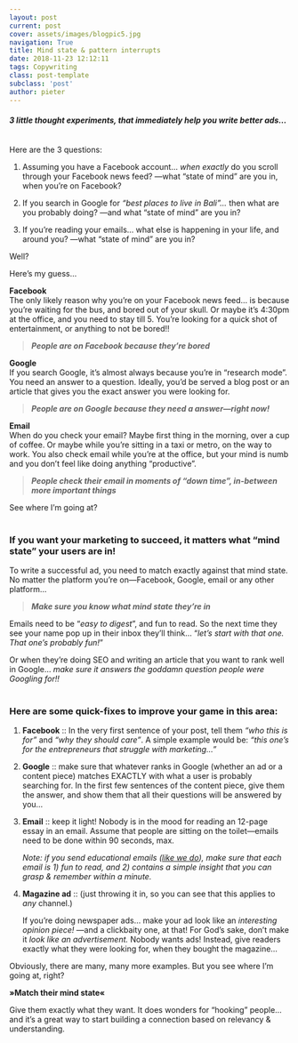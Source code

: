 ```yaml
---
layout: post
current: post
cover: assets/images/blogpic5.jpg
navigation: True
title: Mind state & pattern interrupts
date: 2018-11-23 12:12:11
tags: Copywriting
class: post-template
subclass: 'post'
author: pieter
---
```


#### *3 little thought experiments, that immediately help you write better ads…*
<br>
Here are the 3 questions:

1. Assuming you have a Facebook account… *when exactly* do you scroll through your Facebook news feed?  —what “state of mind” are you in, when you’re on Facebook?
  
2. If you search in Google for *“best places to live in Bali”…* then what are you probably doing?  —and what “state of mind” are you in?
  
3. If you’re reading your emails…  what else is happening in your life, and around you?  —what “state of mind” are you in?


Well?

Here’s my guess…

**Facebook**<br>
The only likely reason why you’re on your Facebook news feed… is because you’re waiting for the bus, and bored out of your skull. Or maybe it’s 4:30pm at the office, and you need to stay till 5. You’re looking for a quick shot of entertainment, or anything to not be bored!! 
<br>
<blockquote><i><b>People are on Facebook because they’re bored</b></i></blockquote>


**Google**<br>
If you search Google, it’s almost always because you’re in “research mode”. You need an answer to a question. Ideally, you’d be served a blog post or an article that gives you the exact answer you were looking for.
<br>
<blockquote><i><b>People are on Google because they need a answer—right now!</b></i></blockquote>


**Email**<br>
When do you check your email? Maybe first thing in the morning, over a cup of coffee. Or maybe while you’re sitting in a taxi or metro, on the way to work. You also check email while you’re at the office, but your mind is numb and you don’t feel like doing anything “productive”.
<br>
<blockquote><i><b>People check their email in moments of “down time”, in-between more important things</b></i></blockquote>


See where I’m going at?
<br><br>
### If you want your marketing to succeed, it matters what “mind state” your users are in!

To write a successful ad, you need to match exactly against that mind state. No matter the platform you’re on—Facebook, Google, email or any other platform… 
<br>
<blockquote><i><b>Make sure you know what mind state they’re in</b></i></blockquote>


Emails need to be “*easy to digest*”, and fun to read. So the next time they see your name pop up in their inbox they’ll think… “*let’s start with that one. That one’s probably fun!*”

Or when they’re doing SEO and writing an article that you want to rank well in Google… *make sure it answers the goddamn question people were Googling for!!*
<br>
<br>
### Here are some quick-fixes to improve your game in this area:


1. **Facebook**  ::  In the very first sentence of your post, tell them *“who this is for”* and *“why they should care”*. A simple example would be:  *“this one’s for the entrepreneurs that struggle with marketing…”*
  
2. **Google**  ::  make sure that whatever ranks in Google (whether an ad or a content piece) matches EXACTLY with what a user is probably searching for. In the first few sentences of the content piece, give them the answer, and show them that all their questions will be answered by you…
  
3. **Email**  ::  keep it light! Nobody is in the mood for reading an 12-page essay in an email. Assume that people are sitting on the toilet—emails need to be done within 90 seconds, max. 

	*Note: if you send educational emails (<a href="#join-the-course">like we do</a>), make sure that each email is 1) fun to read, and 2) contains a simple insight that you can grasp & remember within a minute.*

4. **Magazine ad**  ::  (just throwing it in, so you can see that this applies to *any* channel.) 

	If you’re doing newspaper ads… make your ad look like an *interesting opinion piece!* —and a clickbaity one, at that! For God’s sake, don’t make it *look like an advertisement.* Nobody wants ads! Instead, give readers exactly what they were looking for, when they bought the magazine…


Obviously, there are many, many more examples. 
But you see where I’m going at, right?

**»Match their mind state«**

Give them exactly what they want. It does wonders for “hooking” people… and it’s a great way to start building a connection based on relevancy & understanding.